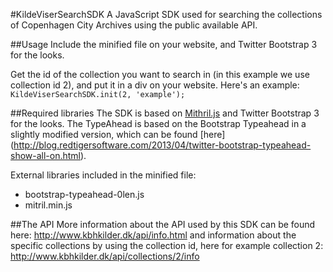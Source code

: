 #KildeViserSearchSDK
A JavaScript SDK used for searching the collections of Copenhagen City Archives using the public available API.

##Usage
Include the minified file on your website, and Twitter Bootstrap 3 for the looks.

Get the id of the collection you want to search in (in this example we use collection id 2), and put it in a div on your website.
Here's an example:
`KildeViserSearchSDK.init(2, 'example');`

##Required libraries
The SDK is based on [Mithril.js](https://lhorie.github.io/mithril/) and Twitter Bootstrap 3 for the looks. The TypeAhead is based on the Bootstrap Typeahead in a slightly modified version, which can be found [here] (http://blog.redtigersoftware.com/2013/04/twitter-bootstrap-typeahead-show-all-on.html).


External libraries included in the minified file:
* bootstrap-typeahead-0len.js
* mitril.min.js

##The API
More information about the API used by this SDK can be found here: http://www.kbhkilder.dk/api/info.html and information about the specific collections by using the collection id, here for example collection 2: http://www.kbhkilder.dk/api/collections/2/info
